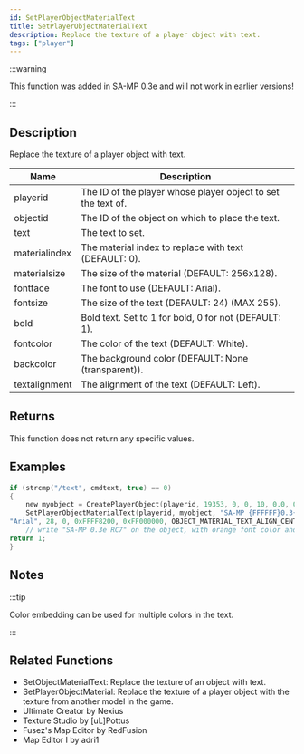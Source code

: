```yaml
---
id: SetPlayerObjectMaterialText
title: SetPlayerObjectMaterialText
description: Replace the texture of a player object with text.
tags: ["player"]
---
```


<TagLinks />

:::warning

This function was added in SA-MP 0.3e and will not work in earlier versions!

:::

## Description

Replace the texture of a player object with text.

| Name          | Description                                                  |
| ------------- | ------------------------------------------------------------ |
| playerid      | The ID of the player whose player object to set the text of. |
| objectid      | The ID of the object on which to place the text.             |
| text          | The text to set.                                             |
| materialindex | The material index to replace with text (DEFAULT: 0).        |
| materialsize  | The size of the material (DEFAULT: 256x128).                 |
| fontface      | The font to use (DEFAULT: Arial).                            |
| fontsize      | The size of the text (DEFAULT: 24) (MAX 255).                |
| bold          | Bold text. Set to 1 for bold, 0 for not (DEFAULT: 1).        |
| fontcolor     | The color of the text (DEFAULT: White).                      |
| backcolor     | The background color (DEFAULT: None (transparent)).          |
| textalignment | The alignment of the text (DEFAULT: Left).                   |

## Returns

This function does not return any specific values.

## Examples

```c
if (strcmp("/text", cmdtext, true) == 0)
{
    new myobject = CreatePlayerObject(playerid, 19353, 0, 0, 10, 0.0, 0.0, 90.0); //create the object
    SetPlayerObjectMaterialText(playerid, myobject, "SA-MP {FFFFFF}0.3{008500}e {FF8200}RC7", 0, OBJECT_MATERIAL_SIZE_256x128,\
"Arial", 28, 0, 0xFFFF8200, 0xFF000000, OBJECT_MATERIAL_TEXT_ALIGN_CENTER);
    // write "SA-MP 0.3e RC7" on the object, with orange font color and black background
return 1;
}
```

## Notes

:::tip

Color embedding can be used for multiple colors in the text.

:::

## Related Functions

- SetObjectMaterialText: Replace the texture of an object with text.
- SetPlayerObjectMaterial: Replace the texture of a player object with the texture from another model in the game.
- Ultimate Creator by Nexius
- Texture Studio by [uL]Pottus
- Fusez's Map Editor by RedFusion
- Map Editor I by adri1
